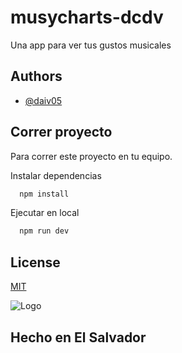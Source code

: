 
# musycharts-dcdv

Una app para ver tus gustos musicales


## Authors

- [@daiv05](https://www.github.com/daiv05)


## Correr proyecto

Para correr este proyecto en tu equipo.

Instalar dependencias

```bash
  npm install
```
Ejecutar en local
```bash
  npm run dev
```


## License

[MIT](https://choosealicense.com/licenses/mit/)


![Logo](https://musycharts-dcdv.vercel.app/assets/musylogo22-220e9f8e.png)

## Hecho en El Salvador


